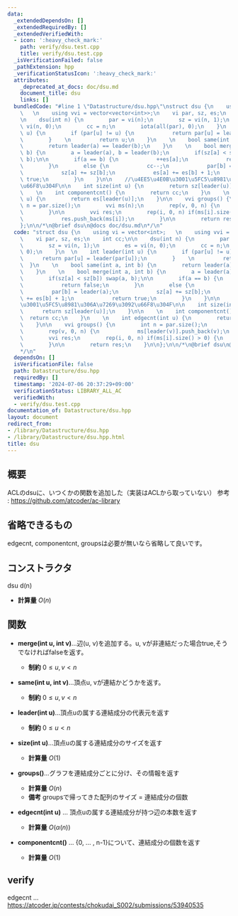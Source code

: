 ```yaml
---
data:
  _extendedDependsOn: []
  _extendedRequiredBy: []
  _extendedVerifiedWith:
  - icon: ':heavy_check_mark:'
    path: verify/dsu.test.cpp
    title: verify/dsu.test.cpp
  _isVerificationFailed: false
  _pathExtension: hpp
  _verificationStatusIcon: ':heavy_check_mark:'
  attributes:
    _deprecated_at_docs: doc/dsu.md
    document_title: dsu
    links: []
  bundledCode: "#line 1 \"Datastructure/dsu.hpp\"\nstruct dsu {\n    using vi = vector<int>;\
    \   \n    using vvi = vector<vector<int>>;\n    vi par, sz, es;\n    int cc;\n\
    \n    dsu(int n) {\n        par = vi(n);\n        sz = vi(n, 1);\n        es =\
    \ vi(n, 0);\n        cc = n;\n        iota(all(par), 0);\n    }\n  \n    int leader(int\
    \ u) {\n        if (par[u] != u) {\n            return par[u] = leader(par[u]);\n\
    \        }    \n         return u;\n    }\n    \n    bool same(int a, int b) {\n\
    \        return leader(a) == leader(b);\n    }\n    \n    bool merge(int a, int\
    \ b) {\n        a = leader(a), b = leader(b);\n        if(sz[a] < sz[b]) swap(a,\
    \ b);\n\n        if(a == b) {\n            ++es[a];\n            return false;\n\
    \        }\n        else {\n            cc--;\n            par[b] = leader(a);\n\
    \            sz[a] += sz[b];\n            es[a] += es[b] + 1;\n            return\
    \ true;\n        }\n    }\n\n    //\u4EE5\u4E0B\u3001\u5FC5\u8981\u306A\u7269\u3092\
    \u66F8\u304F\n\n    int size(int u) {\n        return sz[leader(u)];\n    }\n\n\
    \    \n    int componentcnt() {\n        return cc;\n    }\n    \n    int edgecnt(int\
    \ u) {\n        return es[leader(u)];\n    }\n\n    vvi groups() {\n        int\
    \ n = par.size();\n        vvi ms(n);\n        rep(v, 0, n) {\n            ms[leader(v)].push_back(v);\n\
    \        }\n\n        vvi res;\n        rep(i, 0, n) if(ms[i].size() > 0) {\n\
    \            res.push_back(ms[i]);\n        }\n\n        return res;\n    }\n\n\
    };\n\n/*\n@brief dsu\n@docs doc/dsu.md\n*/\n"
  code: "struct dsu {\n    using vi = vector<int>;   \n    using vvi = vector<vector<int>>;\n\
    \    vi par, sz, es;\n    int cc;\n\n    dsu(int n) {\n        par = vi(n);\n\
    \        sz = vi(n, 1);\n        es = vi(n, 0);\n        cc = n;\n        iota(all(par),\
    \ 0);\n    }\n  \n    int leader(int u) {\n        if (par[u] != u) {\n      \
    \      return par[u] = leader(par[u]);\n        }    \n         return u;\n  \
    \  }\n    \n    bool same(int a, int b) {\n        return leader(a) == leader(b);\n\
    \    }\n    \n    bool merge(int a, int b) {\n        a = leader(a), b = leader(b);\n\
    \        if(sz[a] < sz[b]) swap(a, b);\n\n        if(a == b) {\n            ++es[a];\n\
    \            return false;\n        }\n        else {\n            cc--;\n   \
    \         par[b] = leader(a);\n            sz[a] += sz[b];\n            es[a]\
    \ += es[b] + 1;\n            return true;\n        }\n    }\n\n    //\u4EE5\u4E0B\
    \u3001\u5FC5\u8981\u306A\u7269\u3092\u66F8\u304F\n\n    int size(int u) {\n  \
    \      return sz[leader(u)];\n    }\n\n    \n    int componentcnt() {\n      \
    \  return cc;\n    }\n    \n    int edgecnt(int u) {\n        return es[leader(u)];\n\
    \    }\n\n    vvi groups() {\n        int n = par.size();\n        vvi ms(n);\n\
    \        rep(v, 0, n) {\n            ms[leader(v)].push_back(v);\n        }\n\n\
    \        vvi res;\n        rep(i, 0, n) if(ms[i].size() > 0) {\n            res.push_back(ms[i]);\n\
    \        }\n\n        return res;\n    }\n\n};\n\n/*\n@brief dsu\n@docs doc/dsu.md\n\
    */\n"
  dependsOn: []
  isVerificationFile: false
  path: Datastructure/dsu.hpp
  requiredBy: []
  timestamp: '2024-07-06 20:37:29+09:00'
  verificationStatus: LIBRARY_ALL_AC
  verifiedWith:
  - verify/dsu.test.cpp
documentation_of: Datastructure/dsu.hpp
layout: document
redirect_from:
- /library/Datastructure/dsu.hpp
- /library/Datastructure/dsu.hpp.html
title: dsu
---
```

## 概要
ACLのdsuに、いつくかの関数を追加した（実装はACLから取っていない）
参考 : https://github.com/atcoder/ac-library

## 省略できるもの
edgecnt, componentcnt, groupsは必要が無いなら省略して良いです。
## コンストラクタ
dsu d(n)
- **計算量**
    $O(n)$

## 関数

- **merge(int u, int v)**...辺(u, v)を追加する。u, vが非連結だった場合true,そうでなければfalseを返す。
    - **制約**
    $0 \le u, v < n$

- **same(int u, int v)**...頂点u, vが連結かどうかを返す。
    - **制約**
    $0 \le u, v < n$

- **leader(int u)**...頂点uの属する連結成分の代表元を返す
    - **制約**
    $0 \le u < n$

- **size(int u)**...頂点uの属する連結成分のサイズを返す
    - **計算量**
    $O(1)$

- **groups()**...グラフを連結成分ごとに分け、その情報を返す
    - **計算量**
    $O(n)$
    - **備考**
    groupsで帰ってきた配列のサイズ = 連結成分の個数
 
- **edgecnt(int u)** ... 頂点uの属する連結成分が持つ辺の本数を返す
    - **計算量**
    $O(\alpha (n))$

- **componentcnt()** ... {0, ... , n-1}について、連結成分の個数を返す
    - **計算量**
    $O(1)$

## verify
edgecnt ... https://atcoder.jp/contests/chokudai_S002/submissions/53940535
